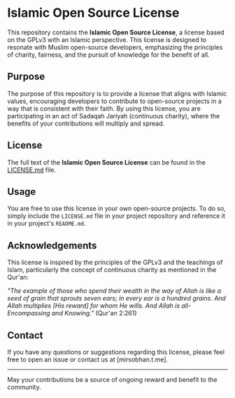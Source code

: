 # Islamic Open Source License

This repository contains the **Islamic Open Source License**, a license based on the GPLv3 with an Islamic perspective. This license is designed to resonate with Muslim open-source developers, emphasizing the principles of charity, fairness, and the pursuit of knowledge for the benefit of all.

## Purpose

The purpose of this repository is to provide a license that aligns with Islamic values, encouraging developers to contribute to open-source projects in a way that is consistent with their faith. By using this license, you are participating in an act of Sadaqah Jariyah (continuous charity), where the benefits of your contributions will multiply and spread.

## License

The full text of the **Islamic Open Source License** can be found in the [LICENSE.md](LICENSE.md) file.

## Usage

You are free to use this license in your own open-source projects. To do so, simply include the `LICENSE.md` file in your project repository and reference it in your project's `README.md`.

## Acknowledgements

This license is inspired by the principles of the GPLv3 and the teachings of Islam, particularly the concept of continuous charity as mentioned in the Qur'an:

*"The example of those who spend their wealth in the way of Allah is like a seed of grain that sprouts seven ears; in every ear is a hundred grains. And Allah multiplies [His reward] for whom He wills. And Allah is all-Encompassing and Knowing."* (Qur'an 2:261)

## Contact

If you have any questions or suggestions regarding this license, please feel free to open an issue or contact us at [mirsobhan.t.me].

---

May your contributions be a source of ongoing reward and benefit to the community.
